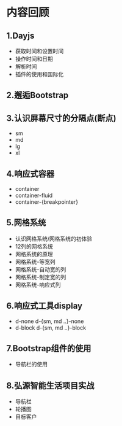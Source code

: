 # 内容回顾



## 1.Dayjs

- 获取时间和设置时间
- 操作时间和日期
- 解析时间
- 插件的使用和国际化

## 2.邂逅Bootstrap



## 3.认识屏幕尺寸的分隔点(断点)

- sm
- md
- lg
- xl

## 4.响应式容器

- container
- container-fluid
- container-{breakpointer}



## 5.网格系统

- 认识网格系统/网格系统的初体验
- 12列的网格系统
- 网格系统的原理
- 网格系统-等宽列
- 网格系统-自动宽的列
- 网格系统-制定宽的列
- 网格系统-响应式列

## 6.响应式工具display

- d-none    d-{sm, md ..}-none
- d-block    d-{sm, md ..}-block



## 7.Bootstrap组件的使用

- 导航栏的使用

## 8.弘源智能生活项目实战

- 导航栏
- 轮播图
- 目标客户